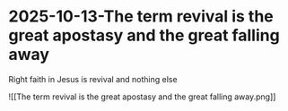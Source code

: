# 2025-10-13-The term revival is the great apostasy and the great falling away
Right faith in Jesus is revival and nothing else

![[The term revival is the great apostasy and the great falling away.png]]